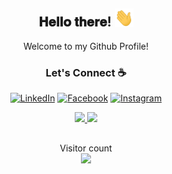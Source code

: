 
<div align="center">
<h2> 𝐇𝐞𝐥𝐥𝐨 𝐭𝐡𝐞𝐫𝐞! <img src="https://github.com/ABSphreak/ABSphreak/blob/master/gifs/Hi.gif" width="30px"></h2>
</div>

<div align="center">

Welcome to my Github Profile! <br>




</div>

<div align="center">
<!--
<img align="center" height="137.3px" src="https://github-readme-stats.vercel.app/api?username=arch1902&include_all_commits=true&count_private=true&show_icons=true&line_height=20&title_color=7A7ADB&icon_color=2234AE&text_color=D3D3D3&bg_color=0,000000,130F40" alt="arch1902's Github Stats">
<img height="137.3px" src="https://github-readme-stats.vercel.app/api/top-langs/?username=arch1902&hide=html&hide_title=true&hide_border=true&layout=compact&langs_count=7&exclude_repo=comp426&text_color=000&icon_color=fff&bg_color=0,52fa5a,4dfcff,c64dff&theme=graywhite" />
-->

### Let's Connect :coffee:
<p align="center">
	<a href="https://www.linkedin.com/in/amangupta27/"><img src="https://img.icons8.com/bubbles/50/000000/linkedin.png" alt="LinkedIn"/></a>
	<a href="https://www.facebook.com/profile.php?id=100002438206152&mibextid=ZbWKwL"><img src="https://img.icons8.com/bubbles/50/000000/facebook-new.png" alt="Facebook"/></a>
	<a href="https://www.instagram.com/aman_gupta_2709/"><img src="https://img.icons8.com/bubbles/50/000000/instagram.png" alt="Instagram"/></a>
 <!--<a href="https://twitter.com/Aman2048"><img src="https://img.icons8.com/bubbles/512/twitter-squared.png" alt="Twitter"/></a>-->
</p>


<!--[![GitHub stats](https://github-readme-stats-git-masterrstaa-rickstaa.vercel.app/api?username=amangupt01&count_private=true&show_icons=true&theme=algolia&&include_all_commits=true)](https://github.com/amangupt01/github-readme-stats-1)    [![Top Langs](https://github-readme-stats.vercel.app/api/top-langs/?username=amangupt01&hide=html,css,javascript)](https://github.com/amangupt01/github-readme-stats-1)-->
<p align="center">
  <a href="https://github.com/amangupt01">
    <img height="180em" src="https://github-readme-stats-git-masterrstaa-rickstaa.vercel.app/api?username=amangupt01&count_private=true&show_icons=true&theme=algolia&&include_all_commits=true"/>
    <img height="180em" src="https://github-readme-stats-eight-theta.vercel.app/api/top-langs/?username=amangupt01&count_private=true&hide=html,css,Makefile,Jupyter%20Notebook&layout=compact&langs_count=10&theme=algolia"/>
  </a>
</p>

##
<p align="center"> 
  Visitor count<br>
  <img src="https://profile-counter.glitch.me/amangupt01/count.svg" />
</p>





</div>





<!--
Here are some ideas to get you started:

- 🔭 I’m currently working on ...
- 🌱 I’m currently learning ...
- 👯 I’m looking to collaborate on ...
- 🤔 I’m looking for help with ...
- 💬 Ask me about ...
- 📫 How to reach me: ...
- 😄 Pronouns: ...
- ⚡ Fun fact: ...
-->

